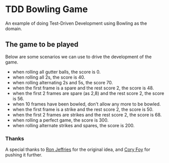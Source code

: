 # TDD Bowling Game
An example of doing Test-Driven Development using Bowling as the domain.

## The game to be played
Below are some scenarios we can use to drive the development of the game.

* when rolling all gutter balls, the score is 0.
* when rolling all 2s, the score is 40.
* when rolling alternating 2s and 5s, the score 70.
* when the first frame is a spare and the rest score 2, the score is 48.
* when the first 2 frames are spare (as 2,8) and the rest score 2, the score is 56.
* when 10 frames have been bowled, don't allow any more to be bowled.
* when the first frame is a strike and the rest score 2, the score is 50.
* when the first 2 frames are strikes and the rest score 2, the score is 68.
* when rolling a perfect game, the score is 300.
* when rolling alternate strikes and spares, the score is 200.

### Thanks
A special thanks to [Ron Jeffries](http://xprogramming.com/articles/miningbowling/) 
for the original idea, and [Cory Foy](http://blog.coryfoy.com/2006/08/tdd-bowling-game-part-1/) 
for pushing it further.

